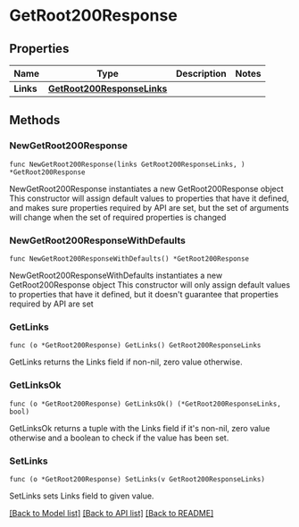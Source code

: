 # GetRoot200Response

## Properties

Name | Type | Description | Notes
------------ | ------------- | ------------- | -------------
**Links** | [**GetRoot200ResponseLinks**](GetRoot200ResponseLinks.md) |  | 

## Methods

### NewGetRoot200Response

`func NewGetRoot200Response(links GetRoot200ResponseLinks, ) *GetRoot200Response`

NewGetRoot200Response instantiates a new GetRoot200Response object
This constructor will assign default values to properties that have it defined,
and makes sure properties required by API are set, but the set of arguments
will change when the set of required properties is changed

### NewGetRoot200ResponseWithDefaults

`func NewGetRoot200ResponseWithDefaults() *GetRoot200Response`

NewGetRoot200ResponseWithDefaults instantiates a new GetRoot200Response object
This constructor will only assign default values to properties that have it defined,
but it doesn't guarantee that properties required by API are set

### GetLinks

`func (o *GetRoot200Response) GetLinks() GetRoot200ResponseLinks`

GetLinks returns the Links field if non-nil, zero value otherwise.

### GetLinksOk

`func (o *GetRoot200Response) GetLinksOk() (*GetRoot200ResponseLinks, bool)`

GetLinksOk returns a tuple with the Links field if it's non-nil, zero value otherwise
and a boolean to check if the value has been set.

### SetLinks

`func (o *GetRoot200Response) SetLinks(v GetRoot200ResponseLinks)`

SetLinks sets Links field to given value.



[[Back to Model list]](../README.md#documentation-for-models) [[Back to API list]](../README.md#documentation-for-api-endpoints) [[Back to README]](../README.md)



